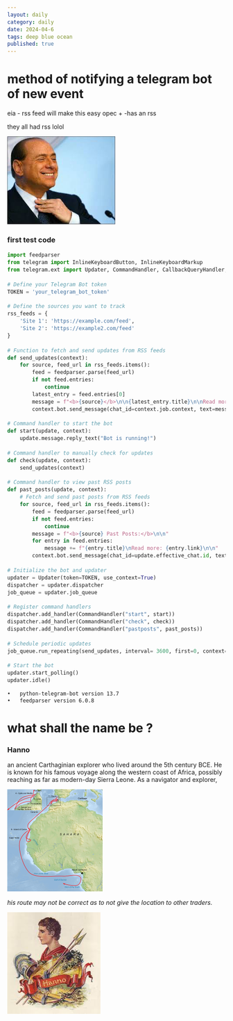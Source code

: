```yaml
---
layout: daily
category: daily
date: 2024-04-6
tags: deep blue ocean
published: true
---
```


# method of notifying a telegram bot of new event 
eia - rss feed will make this easy
opec + -has an rss

they all had rss lolol

![naw fr](ballin.png)


### first test code 

```python
import feedparser
from telegram import InlineKeyboardButton, InlineKeyboardMarkup
from telegram.ext import Updater, CommandHandler, CallbackQueryHandler, JobQueue

# Define your Telegram Bot token
TOKEN = 'your_telegram_bot_token'

# Define the sources you want to track
rss_feeds = {
    'Site 1': 'https://example.com/feed',
    'Site 2': 'https://example2.com/feed'
}

# Function to fetch and send updates from RSS feeds
def send_updates(context):
    for source, feed_url in rss_feeds.items():
        feed = feedparser.parse(feed_url)
        if not feed.entries:
            continue
        latest_entry = feed.entries[0]
        message = f"<b>{source}</b>\n\n{latest_entry.title}\n\nRead more: {latest_entry.link}"
        context.bot.send_message(chat_id=context.job.context, text=message, parse_mode='HTML')

# Command handler to start the bot
def start(update, context):
    update.message.reply_text("Bot is running!")

# Command handler to manually check for updates
def check(update, context):
    send_updates(context)

# Command handler to view past RSS posts
def past_posts(update, context):
    # Fetch and send past posts from RSS feeds
    for source, feed_url in rss_feeds.items():
        feed = feedparser.parse(feed_url)
        if not feed.entries:
            continue
        message = f"<b>{source} Past Posts:</b>\n\n"
        for entry in feed.entries:
            message += f"{entry.title}\nRead more: {entry.link}\n\n"
        context.bot.send_message(chat_id=update.effective_chat.id, text=message, parse_mode='HTML')

# Initialize the bot and updater
updater = Updater(token=TOKEN, use_context=True)
dispatcher = updater.dispatcher
job_queue = updater.job_queue

# Register command handlers
dispatcher.add_handler(CommandHandler("start", start))
dispatcher.add_handler(CommandHandler("check", check))
dispatcher.add_handler(CommandHandler("pastposts", past_posts))

# Schedule periodic updates
job_queue.run_repeating(send_updates, interval= 3600, first=0, context=CHAT_ID)

# Start the bot
updater.start_polling()
updater.idle()
 ```


	•	python-telegram-bot version 13.7
	•	feedparser version 6.0.8

   
   
   
#  what shall the name be ?


### Hanno 

 an ancient Carthaginian explorer who lived around the 5th century BCE. He is known for his famous voyage along the western coast of Africa, possibly reaching as far as modern-day Sierra Leone. As a navigator and explorer, 

![route](route.png)

  _his route may not be correct as to not give the location to other traders._


  ![legend](hanno.png)